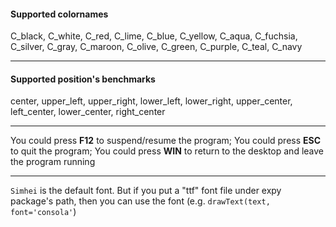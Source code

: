 #### Supported colornames
C_black, C_white, C_red, C_lime, C_blue, C_yellow, C_aqua, C_fuchsia, C_silver, C_gray, C_maroon, C_olive, C_green, C_purple, C_teal, C_navy

---
#### Supported position's benchmarks
center, upper_left, upper_right, lower_left, lower_right, upper_center, left_center, lower_center, right_center

---
You could press **F12** to suspend/resume the program;
You could press **ESC** to quit the program;
You could press **WIN** to return to the desktop and leave the program running

---
`Simhei` is the default font. But if you put a "ttf" font file under expy package's path, then you can use the font (e.g. `drawText(text, font='consola'`)
